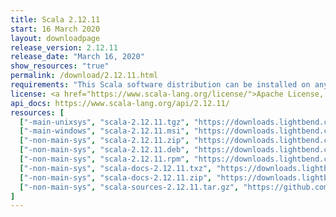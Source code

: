 ```yaml
---
title: Scala 2.12.11
start: 16 March 2020
layout: downloadpage
release_version: 2.12.11
release_date: "March 16, 2020"
show_resources: "true"
permalink: /download/2.12.11.html
requirements: "This Scala software distribution can be installed on any Unix-like or Windows system. It requires Java 8 or later, available <a href='https://www.java.com/'>here</a>."
license: <a href="https://www.scala-lang.org/license/">Apache License, Version 2.0</a>
api_docs: https://www.scala-lang.org/api/2.12.11/
resources: [
  ["-main-unixsys", "scala-2.12.11.tgz", "https://downloads.lightbend.com/scala/2.12.11/scala-2.12.11.tgz", "Mac OS X, Unix, Cygwin", "19.83M"],
  ["-main-windows", "scala-2.12.11.msi", "https://downloads.lightbend.com/scala/2.12.11/scala-2.12.11.msi", "Windows (msi installer)", "124.33M"],
  ["-non-main-sys", "scala-2.12.11.zip", "https://downloads.lightbend.com/scala/2.12.11/scala-2.12.11.zip", "Windows", "19.88M"],
  ["-non-main-sys", "scala-2.12.11.deb", "https://downloads.lightbend.com/scala/2.12.11/scala-2.12.11.deb", "Debian", "145.11M"],
  ["-non-main-sys", "scala-2.12.11.rpm", "https://downloads.lightbend.com/scala/2.12.11/scala-2.12.11.rpm", "RPM package", "124.63M"],
  ["-non-main-sys", "scala-docs-2.12.11.txz", "https://downloads.lightbend.com/scala/2.12.11/scala-docs-2.12.11.txz", "API docs", "53.14M"],
  ["-non-main-sys", "scala-docs-2.12.11.zip", "https://downloads.lightbend.com/scala/2.12.11/scala-docs-2.12.11.zip", "API docs", "107.61M"],
  ["-non-main-sys", "scala-sources-2.12.11.tar.gz", "https://github.com/scala/scala/archive/v2.12.11.tar.gz", "Sources", ""]
]
---
```

